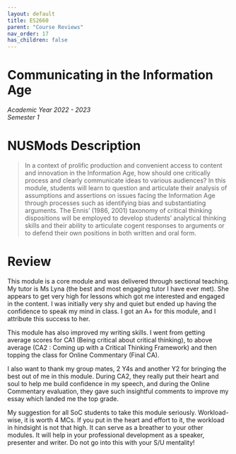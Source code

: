```yaml
---
layout: default
title: ES2660
parent: "Course Reviews"
nav_order: 17
has_children: false
---
```


# Communicating in the Information Age
*Academic Year 2022 - 2023*  
*Semester 1*

# NUSMods Description
> In a context of prolific production and convenient access to content and innovation in the Information Age, how should one critically process and clearly communicate ideas to various audiences? In this module, students will learn to question and articulate their analysis of assumptions and assertions on issues facing the Information Age through processes such as identifying bias and substantiating arguments. The Ennis’ (1986, 2001) taxonomy of critical thinking dispositions will be employed to develop students’ analytical thinking skills and their ability to articulate cogent responses to arguments or to defend their own positions in both written and oral form.

# Review
This module is a core module and was delivered through sectional teaching. My tutor is Ms Lyna (the best and most engaging tutor I have ever met). She appears to get very high for lessons which got me interested and engaged in the content. I was initially very shy and quiet but ended up having the confidence to speak my mind in class. I got an A+ for this module, and I attribute this success to her.

This module has also improved my writing skills. I went from getting average scores for CA1 (Being critical about critical thinking), to above average (CA2 : Coming up with a Critical Thinking Framework) and then topping the class for Online Commentary (Final CA).

I also want to thank my group mates, 2 Y4s and another Y2 for bringing the best out of me in this module. During CA2, they really put their heart and soul to help me build confidence in my speech, and during the Online Commentary evaluation, they gave such insightful comments to improve my essay which landed me the top grade.

My suggestion for all SoC students to take this module seriously. Workload-wise, it is worth 4 MCs. If you put in the heart and effort to it, the workload in hindsight is not that high. It can serve as a breather to your other modules. It will help in your professional development as a speaker, presenter and writer. Do not go into this with your S/U mentality!





